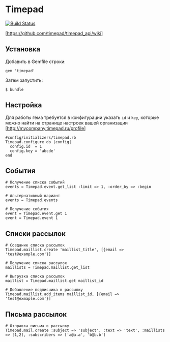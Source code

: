 # Timepad

[![Build Status](https://secure.travis-ci.org/kaize/timepad.png)](http://travis-ci.org/kaize/timepad)

[https://github.com/timepad/timepad_api/wiki]

## Установка

Добавить в Gemfile строки:

    gem 'timepad'

Затем запустить:

    $ bundle

## Настройка

Для работы гема требуется в конфигурации указать `id` и `key`, которые можно найти на странице настроек вашей организации [http://mycompany.timepad.ru/profile]

    #config/initializers/timepad.rb
    Timepad.configure do |config|
      config.id  = 1
      config.key = 'abcde'
    end

## События

    # Получение списка событий
    events = Timepad.event.get_list :limit => 1, :order_by => :begin

    # Альтернативный вариант
    events = Timepad.events

    # Получение события
    event = Timepad.event.get 1
    event = Timepad.event 1
## Списки рассылок

    # Создание списка рассылок
    Timepad.maillist.create 'maillist_title', [{email => 'test@example.com'}]

    # Получение списка рассылок
    maillists = Timepad.maillist.get_list

    # Выгрузка списка рассылок
    maillist = Timepad.maillist.get maillist_id

    # Добавление подписчика в рассылку
    Timepad.maillist.add_items maillist_id, [{email => 'test@exmaple.com'}]

## Письма рассылок

    # Отправка письма в рассылку
    Timepad.mail.create :subject => 'subject', :text => 'text', :maillists => [1,2], :subscribers => ['a@a.a', 'b@b.b']


